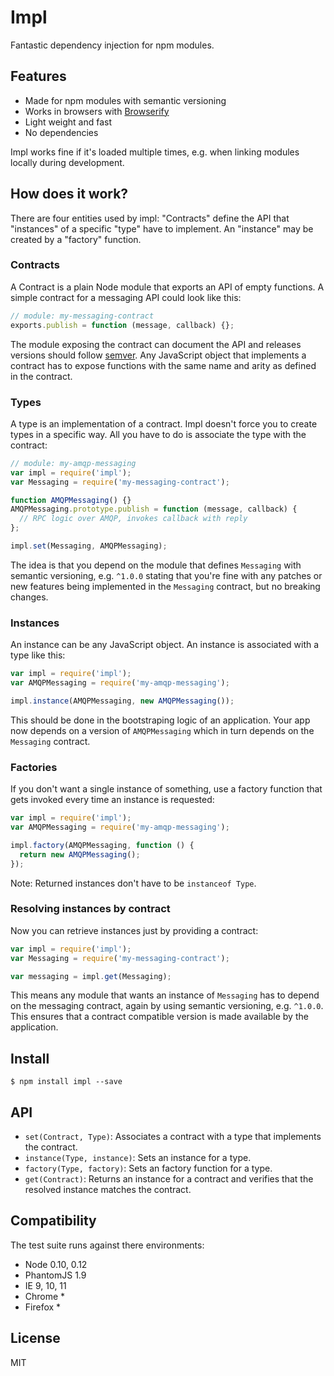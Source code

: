 # Impl

Fantastic dependency injection for npm modules.

## Features

- Made for npm modules with semantic versioning
- Works in browsers with [Browserify][]
- Light weight and fast
- No dependencies

Impl works fine if it's loaded multiple times, e.g. when linking modules
locally during development.

## How does it work?

There are four entities used by impl: "Contracts" define the API that
"instances" of a specific "type" have to implement. An "instance" may be
created by a "factory" function.

### Contracts

A Contract is a plain Node module that exports an API of empty functions. A
simple contract for a messaging API could look like this:

```js
// module: my-messaging-contract
exports.publish = function (message, callback) {};
```

The module exposing the contract can document the API and releases versions
should follow [semver][]. Any JavaScript object that implements a contract has
to expose functions with the same name and arity as defined in the contract.

### Types

A type is an implementation of a contract. Impl doesn't force you to create
types in a specific way. All you have to do is associate the type with the
contract:

```js
// module: my-amqp-messaging
var impl = require('impl');
var Messaging = require('my-messaging-contract');

function AMQPMessaging() {}
AMQPMessaging.prototype.publish = function (message, callback) {
  // RPC logic over AMQP, invokes callback with reply
};

impl.set(Messaging, AMQPMessaging);
```

The idea is that you depend on the module that defines `Messaging` with
semantic versioning, e.g. `^1.0.0` stating that you're fine with any patches or
new features being implemented in the `Messaging` contract, but no breaking
changes.

### Instances

An instance can be any JavaScript object. An instance is associated with a type
like this:

```js
var impl = require('impl');
var AMQPMessaging = require('my-amqp-messaging');

impl.instance(AMQPMessaging, new AMQPMessaging());
```

This should be done in the bootstraping logic of an application. Your app now
depends on a version of `AMQPMessaging` which in turn depends on the
`Messaging` contract.

### Factories

If you don't want a single instance of something, use a factory function that
gets invoked every time an instance is requested:

```js
var impl = require('impl');
var AMQPMessaging = require('my-amqp-messaging');

impl.factory(AMQPMessaging, function () {
  return new AMQPMessaging();
});
```

Note: Returned instances don't have to be `instanceof Type`.

### Resolving instances by contract

Now you can retrieve instances just by providing a contract:

```js
var impl = require('impl');
var Messaging = require('my-messaging-contract');

var messaging = impl.get(Messaging);
```

This means any module that wants an instance of `Messaging` has to depend on
the messaging contract, again by using semantic versioning, e.g. `^1.0.0`. This
ensures that a contract compatible version is made available by the
application.

## Install

    $ npm install impl --save

## API

- `set(Contract, Type)`: Associates a contract with a type that implements the
  contract.
- `instance(Type, instance)`: Sets an instance for a type.
- `factory(Type, factory)`: Sets an factory function for a type.
- `get(Contract)`: Returns an instance for a contract and verifies that the
  resolved instance matches the contract.

## Compatibility

The test suite runs against there environments:

- Node 0.10, 0.12
- PhantomJS 1.9
- IE 9, 10, 11
- Chrome *
- Firefox *

## License

MIT

[Browserify]: http://browserify.org
[semver]: http://semver.org
